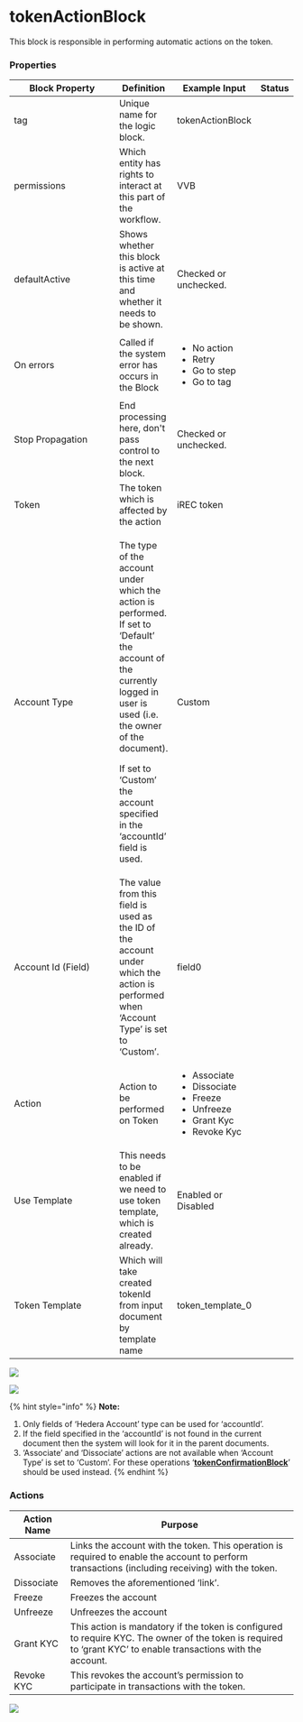 # tokenActionBlock

This block is responsible in performing automatic actions on the token.

### Properties

<table><thead><tr><th width="208">Block Property</th><th>Definition</th><th>Example Input</th><th>Status</th></tr></thead><tbody><tr><td>tag</td><td>Unique name for the logic block.</td><td>tokenActionBlock</td><td></td></tr><tr><td>permissions</td><td>Which entity has rights to interact at this part of the workflow.</td><td>VVB</td><td></td></tr><tr><td>defaultActive</td><td>Shows whether this block is active at this time and whether it needs to be shown.</td><td>Checked or unchecked.</td><td></td></tr><tr><td>On errors</td><td>Called if the system error has occurs in the Block</td><td><p></p><ul><li>No action</li><li>Retry</li><li>Go to step</li><li>Go to tag</li></ul></td><td></td></tr><tr><td>Stop Propagation</td><td>End processing here, don't pass control to the next block.</td><td>Checked or unchecked.</td><td></td></tr><tr><td>Token</td><td>The token which is affected by the action</td><td>iREC token</td><td></td></tr><tr><td>Account Type</td><td><p>The type of the account under which the action is performed. If set to ‘Default’ the account of the currently logged in user is used (i.e. the owner of the document).</p><p>If set to ‘Custom’ the account specified in the ‘accountId’ field is used.</p></td><td>Custom</td><td></td></tr><tr><td>Account Id (Field)</td><td>The value from this field is used as the ID of the account under which the action is performed when ‘Account Type’ is set to ‘Custom’.</td><td>field0</td><td></td></tr><tr><td>Action</td><td>Action to be performed on Token</td><td><p></p><ul><li>Associate</li><li>Dissociate</li><li>Freeze</li><li>Unfreeze</li><li>Grant Kyc</li><li>Revoke Kyc</li></ul></td><td></td></tr><tr><td>Use Template</td><td>This needs to be enabled if we need to use token template, which is created already.</td><td>Enabled or Disabled</td><td></td></tr><tr><td>Token Template</td><td>Which will take created tokenId from input document by template name</td><td>token_template<em>_</em>0</td><td></td></tr></tbody></table>



![](<../.gitbook/assets/image (12) (2).png>)

![](<../.gitbook/assets/image (3) (5) (1).png>)

{% hint style="info" %}
**Note:**

1. Only fields of ‘Hedera Account’ type can be used for ‘accountId’.
2. If the field specified in the ‘accountId’ is not found in the current document then the system will look for it in the parent documents.
3. ‘Associate’ and ‘Dissociate’ actions are not available when ‘Account Type’ is set to ‘Custom’. For these operations ‘[**tokenConfirmationBlock**](tokenconfirmationblock.md)’ should be used instead.
{% endhint %}

### Actions

| Action Name | Purpose                                                                                                                                                        |
| ----------- | -------------------------------------------------------------------------------------------------------------------------------------------------------------- |
| Associate   | Links the account with the token. This operation is required to enable the account to perform transactions (including receiving) with the token.               |
| Dissociate  | Removes the aforementioned ‘link’.                                                                                                                             |
| Freeze      | Freezes the account                                                                                                                                            |
| Unfreeze    | Unfreezes the account                                                                                                                                          |
| Grant KYC   | This action is mandatory if the token is configured to require KYC. The owner of the token is required to ‘grant KYC’ to enable transactions with the account. |
| Revoke KYC  | This revokes the account’s permission to participate in transactions with the token.                                                                           |



![](<../.gitbook/assets/image (15) (2).png>)
